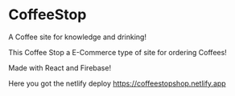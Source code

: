# CoffeeStop
A Coffee site for knowledge and drinking!

This Coffee Stop a E-Commerce type of site for ordering Coffees!

Made with React and Firebase!

Here you got the netlify deploy https://coffeestopshop.netlify.app
